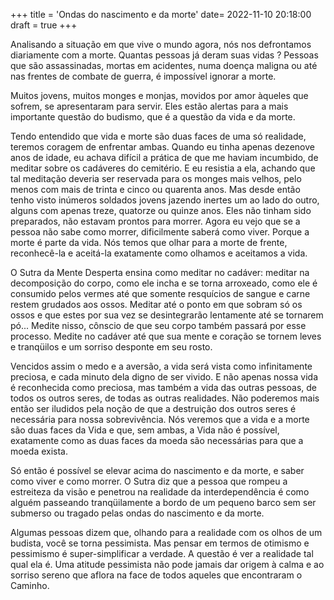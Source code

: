 +++
title = 'Ondas do nascimento e da morte'
date= 2022-11-10 20:18:00
draft = true
+++

Analisando a situação em que vive o mundo agora, nós nos defrontamos diariamente com a morte. Quantas pessoas já deram suas vidas ? Pessoas que são assassinadas, mortas em acidentes, numa doença maligna ou até nas frentes de combate de guerra, é impossível ignorar a morte. 

Muitos jovens, muitos monges e monjas, movidos por amor àqueles que sofrem, se apresentaram para servir. Eles estão alertas para a mais importante questão do budismo, que é a questão da vida e da morte. 

Tendo entendido que vida e morte são duas faces de uma só realidade, teremos coragem de enfrentar ambas. Quando eu tinha apenas dezenove anos de idade, eu achava difícil a prática de que me haviam incumbido, de meditar sobre os cadáveres do cemitério. E eu resistia a ela, achando que tal meditação deveria ser reservada para os monges mais velhos, pelo menos com mais de trinta e cinco ou quarenta anos. Mas desde então tenho visto inúmeros soldados jovens jazendo inertes um ao lado do outro, alguns com apenas treze, quatorze ou quinze anos. Eles não tinham sido preparados, não estavam prontos para morrer. Agora eu vejo que se a pessoa não sabe como morrer, dificilmente saberá como viver. Porque a morte é parte da vida. Nós temos que olhar para a morte de frente, reconhecê-la e aceitá-la exatamente como olhamos e aceitamos a vida.

O Sutra da Mente Desperta ensina como meditar no cadáver: meditar na decomposição do corpo, como ele incha e se torna arroxeado, como ele é consumido pelos vermes até que somente resquícios de sangue e carne restem grudados aos ossos. Meditar até o ponto em que sobram só os ossos e que estes por sua vez se desintegrarão lentamente até se tornarem pó... Medite nisso, cônscio de que seu corpo também passará por esse processo. Medite no cadáver até que sua mente e coração se tornem leves e tranqüilos e um sorriso desponte em seu rosto. 

Vencidos assim o medo e a aversão, a vida será vista como infinitamente preciosa, e cada minuto dela digno de ser vivido. E não apenas nossa vida é reconhecida como preciosa, mas também a vida das outras pessoas, de todos os outros seres, de todas as outras realidades. Não poderemos mais então ser iludidos pela noção de que a destruição dos outros seres é necessária para nossa sobrevivência. Nós veremos que a vida e a morte são duas faces da Vida e que, sem ambas, a Vida não é possível, exatamente como as duas faces da moeda são necessárias para que a moeda exista. 

Só então é possível se elevar acima do nascimento e da morte, e saber como viver e como morrer. O Sutra diz que a pessoa que rompeu a estreiteza da visão e penetrou na realidade da interdependência é como alguém passeando tranqüilamente a bordo de um pequeno barco sem ser submerso ou tragado pelas ondas do nascimento e da morte. 

Algumas pessoas dizem que, olhando para a realidade com os olhos de um budista, você se torna pessimista. Mas pensar em termos de otimismo e pessimismo é super-simplificar a verdade. A questão é ver a realidade tal qual ela é. Uma atitude pessimista não pode jamais dar origem à calma e ao sorriso sereno que aflora na face de todos aqueles que encontraram o Caminho.




